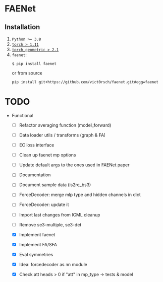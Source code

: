 # FAENet

## Installation

1. `Python >= 3.8`
2. [`torch > 1.11`](https://pytorch.org/get-started/locally/)
3. [`torch_geometric > 2.1`](https://pytorch-geometric.readthedocs.io/en/latest/notes/installation.html#)
4. `faenet`:
    ```
    $ pip install faenet
    ```
    or from source
    ```
    pip install git+https://github.com/vict0rsch/faenet.git#egg=faenet
    ```

# TODO

* Functional
  * [ ] Refactor averaging function (model_forward)
  * [ ] Data loader utils / transforms (graph & FA)
  * [ ] EC loss interface
  * [ ] Clean up faenet mp options
  * [ ] Update default args to the ones used in FAENet paper
  * [ ] Documentation
  * [ ] Document sample data (is2re_bs3)
  * [ ] ForceDecoder: merge mlp type and hidden channels in dict
  * [ ] ForceDecoder: update it
  * [ ] Import last changes from ICML cleanup
  * [ ] Remove se3-multiple, se3-det
  * [x] Implement faenet
  * [x] Implement FA/SFA
  * [x] Eval symmetries
  * [x] Idea: forcedecoder as nn module  
  * [x] Check att heads > 0 if "att" in mp_type -> tests & model
  
